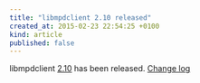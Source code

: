 ```yaml
---
title: "libmpdclient 2.10 released"
created_at: 2015-02-23 22:54:25 +0100
kind: article
published: false
---
```


libmpdclient
[2.10](/download/libmpdclient/2/libmpdclient-2.10.tar.xz)
has been released.
[Change log](http://git.musicpd.org/cgit/master/libmpdclient.git/plain/NEWS?h=v2.10)
